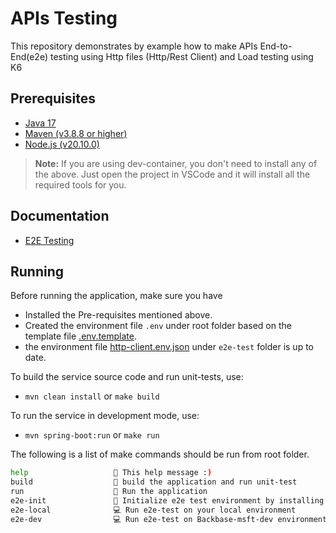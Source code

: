 # APIs Testing

This repository demonstrates by example how to make APIs End-to-End(e2e) testing using Http files (Http/Rest Client) and Load testing using K6

## Prerequisites

- [Java 17](https://learn.microsoft.com/en-us/java/openjdk/install)
- [Maven (v3.8.8 or higher)](https://maven.apache.org/install.html)
- [Node.js (v20.10.0)](https://nodejs.org/en/download/)

> **Note:** If you are using dev-container, you don't need to install any of the above. Just open the project in VSCode and it will install all the required tools for you.

## Documentation

- [E2E Testing](docs/e2e-test.md)

## Running

Before running the application, make sure you have 
- Installed the Pre-requisites mentioned above.
- Created the environment file `.env` under root folder based on the template file [.env.template](.env.template).
- the environment file [http-client.env.json](e2e-test/http-client.env.json) under `e2e-test` folder is up to date.

To build the service source code and run unit-tests, use:
- `mvn clean install` or `make build`

To run the service in development mode, use:
- `mvn spring-boot:run` or `make run`

 The following is a list of make commands should be run from root folder.

```bash
help                   💬 This help message :)
build                  🔨 build the application and run unit-test 
run                    🏃 Run the application
e2e-init               🔨 Initialize e2e test environment by installing httpyac CLI
e2e-local              💻 Run e2e-test on your local environment
e2e-dev                💻 Run e2e-test on Backbase-msft-dev environment
```
